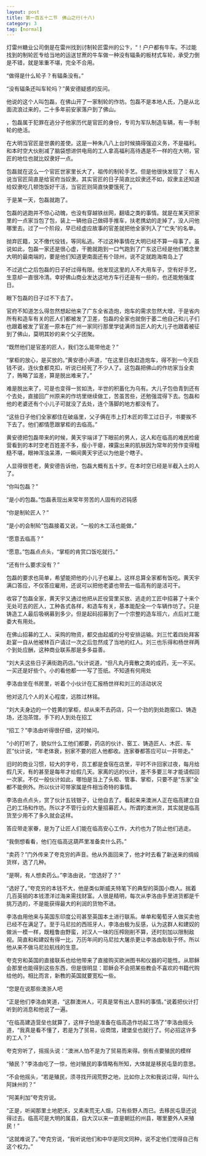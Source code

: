 ```yaml
---
layout: post
title: 第一百五十二节　佛山之行(十八)
category: 3
tag: [normal]
---
```


灯雷州糖业公司倒是在雷州找到讨制轮匠雷州的公卞，“！户户都有牛车。不过能找到的制轮匠专给当地的运送甘蔗的牛车做一种没有辐条的板材式车轮，承受力倒是不错，就是笨重不堪，完全不合用。

“做得是什么轮子？有辐条没有。”

“没有辐条还叫车轮吗？”黄安德疑惑的反问。

他说的这个人叫包磊，在佛山开了一家制轮的作坊。包磊不是本地人氏，乃是从北面流浪过来的，二十多年前安家落户到了佛山。

，包磊属于犯罪在逃分子他家历代是官匠的身份，专司为军队制造车辆，有一手制轮的绝活。

在大明当官匠是世袭的差使。这是一种朱八八上台时候搞得强迫义务，不是福利。和本时空大伙削减了脑袋想进供电局的工人拿高福利高待遇是不一样的在大明，官匠的地位也就比奴隶好一点。

包磊就在这么一个官匠世家里长大了，祖传的制轮手艺。但是他很快发现了：有人说当官匠简直是给官府当奴隶。其实官匠的日子简直比奴隶还不如，奴隶主还知道给奴隶吃几顿饱饭好干活，当官匠则简直快要饿死了。

于是某一天，包磊就跑了。

包磊的逃跑并不惊心动魄，也没有穿越铁丝网，翻墙之类的事情。就是在某天把家里的一点家当包了包，装上一辆他自己做碍手推车，扶老携幼的走掉了，没人问他哪里去。过了一个阶段，早已经虚应故事的官差就把他全家列入了“亡失”的名单。

抛弃匠籍，又不缴代役钱，等同私逃。不过这种事情在大明已经不算一母事了。虽说如此，包磊一家还是很心虚，干脆就跑到一口气跑到了广东这已经是他们概念里大明的最南端的，要是他们知道更南面还有个琼州，说不定就跑海南岛上了

不过逃亡之后包磊的日子好过得有限。他发现这里的人不大用车子，空有好手艺，生意却一直很冷清。幸好佛山商业发达这地方车行还是有一些的，也还能勉强度日。

眼下包磊的日子过不下去了。

官府不知道怎么得忽然想起他来了广东全省造炮，炮车的需求忽然大增，于是省内所有和造车有关的匠人们都被发了卫差，包磊的全家也就倒于萎二他自己和儿子们也跟着被发了官差一原本在广州一家同行那里学徒满师当匠人的大儿子也跟着被征到了佛山，莫明其妙的来个父子团聚。

“既然他们是官差的匠人，我们怎么能带他走？”

“掌柜的放心，是买放的。”黄安德小声道，“在这里日夜赶造炮车，得不到一今天启钱不说，连伙食都克扣，听说已经死了不少人了。这包磊把佛山的作坊家当全卖了，贿略了监差，算是脱出难来了。”

难是脱出来了，可是也变得一贫如洗，半世的积蓄化为乌有。大儿子包伯青到还有个去处，直接回广州原来的作坊里继续做工，苦虽苦些，还勉强混得下去。包磊和他的老婆还有个小儿子可就没了去处，连个落脚的地方都没有了。

“这些日子他们全家都住在破庙里，父子俩在市上打木匠的零工过日子，书要挨不下去了。他们都情愿跟掌柜的去临高。”

黄安德把包磊带来的时候，黄天宇端详了下眼前的男人，这人和在临高的难民检疲营看到的本时空老百姓差不多，瘦小干瘪，裸露出来的肌肤因为常年的劳作变得粗糙不堪，眼神浑浊呆滞，一瞬间黄天宇还以为他是个瞎子。

人显得很苍老，黄安德告诉他，包磊大概有五十岁。在本时空已经是半截入土的人了。

“你叫包磊？”

“是小的包磊。”包磊表现出来常年劳苦的人固有的迟钝感

“你是制轮匠人？”

“是小的会制轮”包磊接着又说，“一般的木工活也能做，”

“愿意去临高？”

“愿意。”包磊点点头，“掌柜的肯赏口饭吃就行。”

“还有什么要求没有？”

包磊的要求也简单，希望能把他的小儿子也雇上。这样总算全家都有饭吃。黄天宇满口答应，不仅答应雇用，还说可以把他老婆也带去一临高有的是活可干。

收容了包磊全家，黄天宇又通过他把从匠役营里买放、逃走的工匠中招募了十来个无处可去的匠人，工种各式各样，和造车有关，基本能配全一个车辆作坊了。只是铸造工人最后吸祸募到多少。但是起码招募到了一个宗整的造车班六，点后对工能委大有用处。

在佛山招募的工人、采购的物资，都交由起威的分号安排运输。刘三忙着四处拜客赴宴一自从他被林百户请过一次之后忽然成了当地的红人。刘三也乐得和杨世祥两个到处应酬，这种商业联系那是多多益善。

“刘大夫这些日子满街跑药店。”伙计说道，“但凡丸丹膏散之类的成药，无一不买。一买还是好些个。小的看他都一一写了签纸。不知道有何用处

李洛由坐在书房里，听着个小伙计在汇报杨世祥和刘三的活动状况

他对这几个人的关心程度，远胜过林铭。

“刘大夫身边的一个姓黄的掌柜，却从来不去药店，只一个劲的到处跑窑口、铸造场，还泡茶馆，手下的人到处在招工

“招工？”李洛由听得很仔细，这时候问。

“小的打听了，貌似什么工他们都要，药店的伙计、窑工、铸造匠人、木匠、车匠”伙计说，“年老体衰，别家不要的匠人他都收。连家眷都答应可以一并带走。”

旧时的商业习惯，较大的字号，员工都是食宿在店里，平时不许回家过夜，每月给假几天，有的甚至是每年才给假几天。家离的远的伙计，差不多要三年才能请假回一次家。不仅一般伙计如此，哪怕是当上了头柜、管事、掌柜，只要不是“东家”全都不能例外。所以伙计可带家属是件相当奇特的事情。

李洛由点点头，赏了伙计五钱银子，让他自去了。看起来来澳洲人正在临高建立自己的工场和作坊。所以才不管行业的大量招募匠人。所谓的澳洲货，其实就是临高货至少用不了多久就会这样。

答应带走家眷，是为了让匠人们能在临高安心工作，大约也为了防止他们逃走。

“我倒想看看，他们在临高这葫芦里准备卖什么药。”

“卖药？”门外传来了夸克穷的声音。他从外面回来了，他才时去看了新送来的绸缎货样，选了几种。

“是啊，有人想卖药么。”李洛由说，“您选好了？”

“选好了。”夸克穷的本钱不大，他是类似斯威夫特笔下的典型的英国小商人。揣着几百英销的本钱漂洋过海来需找财富。人很是精明，每次从李洛由手里进货都是千挑万选的，不是能获得最大的利润的货物不进。

李洛由用他来与英国东印度公司甚至英国本土进行联系。单单和葡萄牙人做买卖他已经不在满足了。至于马尼拉的西班牙人，李洛由极为反感，认为这群人和建奴的做派一模一样，既粗鲁由野蛮，对汉人一味的压榨刚削不算，还时刻加以限制敌视。简直和和建奴有得一比，万历年间的马尼拉大屠杀更让李洛由耿耿于怀。所以他从来不做马尼拉航线的生意。

夸克穷和英国的直接联系也给他带来了直接购买欧洲图书和仪器的可能性。从耶稣会那里也能得到这些东西，但是很明显：耶稣会不会把某些教会不喜欢的书籍代购给他的。相比而言，新教的英国就要宽松一些。

“您是在说那些澳浙人吧

“正是他们李洛由笑道，“这群澳洲人，可真是常有出人意料的事情。”说着把伙计打听到的消息和他说了一遍。

“在临高建造营垒也就算了，这样子怕是准备在临高造作坊起工场了”李洛由摇头道，“我真是看不懂了，若是为了贸易，设商馆，建堡垒也就行了。何必招这许多的工人？”

夸克穷听了，摇摇头说：“澳洲人怕不是为了贸易而来得。倒有点要殖民的模样

“殖民？”李洛由吃了一惊，他对殖民的事情略有所知，大体就是移民屯垦的意思。

“不会他摇头，“若是殖民，须寻找开阔荒野之地，比如你上次和我说过得，叫什么阿妹州的？”

“阿美利加”夸克穷说。

“正是，听闻那里土地肥沃，又素来荒无人烟，只有些野人而已。去移民屯垦还说得过去。临高可是大明的属县，自大汉以来一直是朝廷的州县，哪里要外人来殖民！”

“这就难说了。”夸克穷说，“我听说他们和中华是同文同种，说不定他们觉得自己有这个权力。”